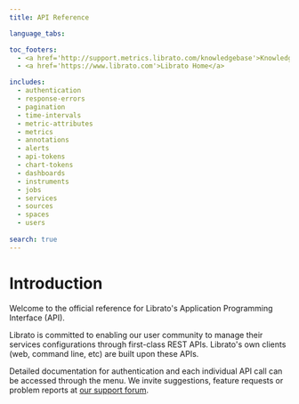 ```yaml
---
title: API Reference

language_tabs:

toc_footers:
  - <a href='http://support.metrics.librato.com/knowledgebase'>Knowledge Base</a>
  - <a href='https://www.librato.com'>Librato Home</a>

includes:
  - authentication
  - response-errors
  - pagination
  - time-intervals
  - metric-attributes
  - metrics
  - annotations
  - alerts
  - api-tokens
  - chart-tokens
  - dashboards
  - instruments
  - jobs
  - services
  - sources
  - spaces
  - users
  
search: true
---
```


# Introduction

Welcome to the official reference for Librato's
Application Programming Interface (API).

Librato is committed to enabling our
user community to manage their services configurations
through first-class REST APIs. Librato's own
clients (web, command line, etc) are built upon these APIs.

Detailed documentation for authentication and each individual API call can
be accessed through the menu. We invite suggestions, feature
requests or problem reports at
[our support forum](http://support.metrics.librato.com).

